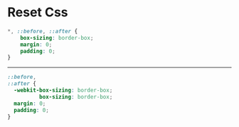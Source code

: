 # Reset Css

````css
*, ::before, ::after {
    box-sizing: border-box;
    margin: 0;
    padding: 0;
}
````

---

````css
::before,
::after {
  -webkit-box-sizing: border-box;
          box-sizing: border-box;
  margin: 0;
  padding: 0;
}
````
